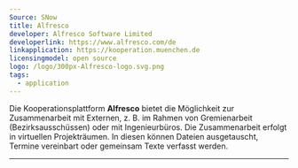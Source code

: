 ```yaml
---
Source: SNow
title: Alfresco
developer: Alfresco Software Limited
developerlink: https://www.alfresco.com/de
linkapplication: https://kooperation.muenchen.de
licensingmodel: open source
logo: /logo/300px-Alfresco-logo.svg.png
tags:
  - application
---
```


Die Kooperationsplattform **Alfresco** bietet die Möglichkeit zur Zusammenarbeit mit Externen, z. B. im Rahmen von Gremienarbeit (Bezirksausschüssen) oder mit Ingenieurbüros. Die Zusammenarbeit erfolgt in virtuellen Projekträumen. In diesen können Dateien ausgetauscht, Termine vereinbart oder gemeinsam Texte verfasst werden.

---
